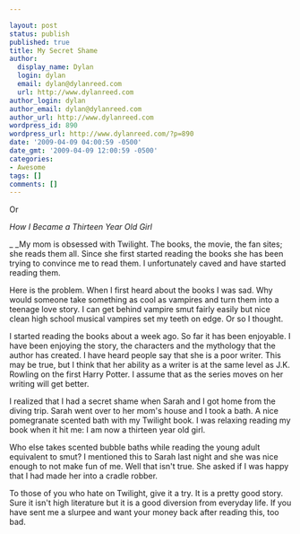 ```yaml
---

layout: post
status: publish
published: true
title: My Secret Shame
author:
  display_name: Dylan
  login: dylan
  email: dylan@dylanreed.com
  url: http://www.dylanreed.com
author_login: dylan
author_email: dylan@dylanreed.com
author_url: http://www.dylanreed.com
wordpress_id: 890
wordpress_url: http://www.dylanreed.com/?p=890
date: '2009-04-09 04:00:59 -0500'
date_gmt: '2009-04-09 12:00:59 -0500'
categories:
- Awesome
tags: []
comments: []
---
```


Or

_How I Became a Thirteen Year Old Girl_

_ _My mom is obsessed with Twilight. The books, the movie, the fan sites; she reads them all. Since she first started reading the books she has been trying to convince me to read them.  I unfortunately caved and have started reading them.

Here is the problem. When I first heard about the books I was sad. Why would someone take something as cool as vampires and turn them into a teenage love story. I can get behind vampire smut fairly easily but nice clean high school musical vampires set my teeth on edge. Or so I thought.

I started reading the books about a week ago. So far it has been enjoyable. I have been enjoying the story, the characters and the mythology that the author has created. I have heard people say that she is a poor writer. This may be true, but I think that her ability as a writer is at the same level as J.K. Rowling on the first Harry Potter. I assume that as the series moves on her writing will get better.

I realized that I had a secret shame when Sarah and I got home from the diving trip. Sarah went over to her mom's house and I took a bath. A nice pomegranate scented bath with my Twilight book. I was relaxing reading my book when it hit me: I am now a thirteen year old girl.

Who else takes scented bubble baths while reading the young adult equivalent to smut? I mentioned this to Sarah last night and she was nice enough to not make fun of me. Well that isn't true. She asked if I was happy that I had made her into a cradle robber.

To those of you who hate on Twilight, give it a try. It is a pretty good story. Sure it isn't high literature but it is a good diversion from everyday life. If you have sent me a slurpee and want your money back after reading this, too bad. 
